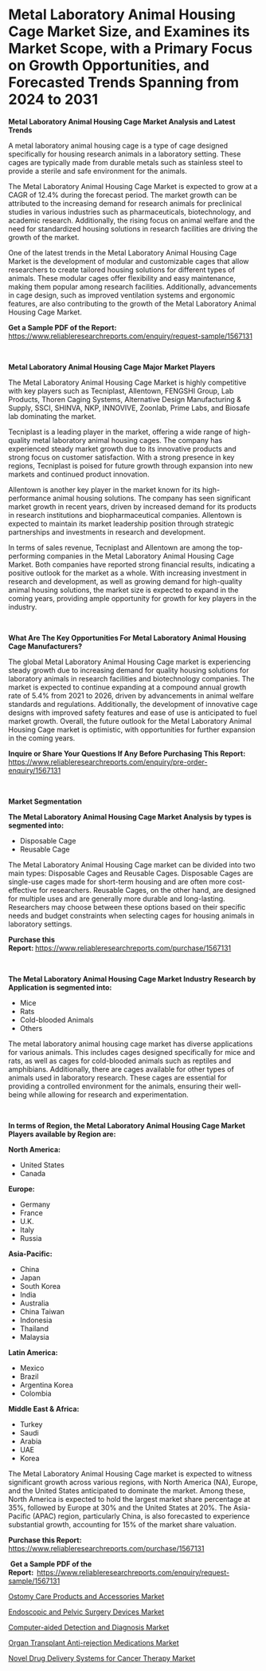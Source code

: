 <p><h1>Metal Laboratory Animal Housing Cage Market Size, and Examines its Market Scope, with a Primary Focus on Growth Opportunities, and Forecasted Trends Spanning from 2024 to 2031</h1></p><p><strong>Metal Laboratory Animal Housing Cage Market Analysis and Latest Trends</strong></p>
<p><p>A metal laboratory animal housing cage is a type of cage designed specifically for housing research animals in a laboratory setting. These cages are typically made from durable metals such as stainless steel to provide a sterile and safe environment for the animals.</p><p>The Metal Laboratory Animal Housing Cage Market is expected to grow at a CAGR of 12.4% during the forecast period. The market growth can be attributed to the increasing demand for research animals for preclinical studies in various industries such as pharmaceuticals, biotechnology, and academic research. Additionally, the rising focus on animal welfare and the need for standardized housing solutions in research facilities are driving the growth of the market.</p><p>One of the latest trends in the Metal Laboratory Animal Housing Cage Market is the development of modular and customizable cages that allow researchers to create tailored housing solutions for different types of animals. These modular cages offer flexibility and easy maintenance, making them popular among research facilities. Additionally, advancements in cage design, such as improved ventilation systems and ergonomic features, are also contributing to the growth of the Metal Laboratory Animal Housing Cage Market.</p></p>
<p><strong>Get a Sample PDF of the Report:&nbsp;</strong> <a href="https://www.reliableresearchreports.com/enquiry/request-sample/1567131">https://www.reliableresearchreports.com/enquiry/request-sample/1567131</a></p>
<p>&nbsp;</p>
<p><strong>Metal Laboratory Animal Housing Cage Major Market Players</strong></p>
<p><p>The Metal Laboratory Animal Housing Cage Market is highly competitive with key players such as Tecniplast, Allentown, FENGSHI Group, Lab Products, Thoren Caging Systems, Alternative Design Manufacturing & Supply, SSCI, SHINVA, NKP, INNOVIVE, Zoonlab, Prime Labs, and Biosafe lab dominating the market.</p><p>Tecniplast is a leading player in the market, offering a wide range of high-quality metal laboratory animal housing cages. The company has experienced steady market growth due to its innovative products and strong focus on customer satisfaction. With a strong presence in key regions, Tecniplast is poised for future growth through expansion into new markets and continued product innovation.</p><p>Allentown is another key player in the market known for its high-performance animal housing solutions. The company has seen significant market growth in recent years, driven by increased demand for its products in research institutions and biopharmaceutical companies. Allentown is expected to maintain its market leadership position through strategic partnerships and investments in research and development.</p><p>In terms of sales revenue, Tecniplast and Allentown are among the top-performing companies in the Metal Laboratory Animal Housing Cage Market. Both companies have reported strong financial results, indicating a positive outlook for the market as a whole. With increasing investment in research and development, as well as growing demand for high-quality animal housing solutions, the market size is expected to expand in the coming years, providing ample opportunity for growth for key players in the industry.</p></p>
<p>&nbsp;</p>
<p><strong>What Are The Key Opportunities For Metal Laboratory Animal Housing Cage Manufacturers?</strong></p>
<p><p>The global Metal Laboratory Animal Housing Cage market is experiencing steady growth due to increasing demand for quality housing solutions for laboratory animals in research facilities and biotechnology companies. The market is expected to continue expanding at a compound annual growth rate of 5.4% from 2021 to 2026, driven by advancements in animal welfare standards and regulations. Additionally, the development of innovative cage designs with improved safety features and ease of use is anticipated to fuel market growth. Overall, the future outlook for the Metal Laboratory Animal Housing Cage market is optimistic, with opportunities for further expansion in the coming years.</p></p>
<p><strong>Inquire or Share Your Questions If Any Before Purchasing This Report:</strong> <a href="https://www.reliableresearchreports.com/enquiry/pre-order-enquiry/1567131">https://www.reliableresearchreports.com/enquiry/pre-order-enquiry/1567131</a></p>
<p>&nbsp;</p>
<p><strong>Market Segmentation</strong></p>
<p><strong>The Metal Laboratory Animal Housing Cage Market Analysis by types is segmented into:</strong></p>
<p><ul><li>Disposable Cage</li><li>Reusable Cage</li></ul></p>
<p><p>The Metal Laboratory Animal Housing Cage market can be divided into two main types: Disposable Cages and Reusable Cages. Disposable Cages are single-use cages made for short-term housing and are often more cost-effective for researchers. Reusable Cages, on the other hand, are designed for multiple uses and are generally more durable and long-lasting. Researchers may choose between these options based on their specific needs and budget constraints when selecting cages for housing animals in laboratory settings.</p></p>
<p><strong>Purchase this Report:&nbsp;</strong><a href="https://www.reliableresearchreports.com/purchase/1567131">https://www.reliableresearchreports.com/purchase/1567131</a></p>
<p>&nbsp;</p>
<p><strong>The Metal Laboratory Animal Housing Cage Market Industry Research by Application is segmented into:</strong></p>
<p><ul><li>Mice</li><li>Rats</li><li>Cold-blooded Animals</li><li>Others</li></ul></p>
<p><p>The metal laboratory animal housing cage market has diverse applications for various animals. This includes cages designed specifically for mice and rats, as well as cages for cold-blooded animals such as reptiles and amphibians. Additionally, there are cages available for other types of animals used in laboratory research. These cages are essential for providing a controlled environment for the animals, ensuring their well-being while allowing for research and experimentation.</p></p>
<p>&nbsp;</p>
<p><strong>In terms of Region, the Metal Laboratory Animal Housing Cage Market Players available by Region are:</strong></p>
<p>
    <p> <strong> North America: </strong>
        <ul>
            <li>United States</li>
            <li>Canada</li>
        </ul>
        </p> 
    <p> <strong> Europe: </strong>
        <ul>
            <li>Germany</li>
            <li>France</li>
            <li>U.K.</li>
            <li>Italy</li>
            <li>Russia</li>
        </ul>
        </p> 
    <p> <strong> Asia-Pacific: </strong>
        <ul>
            <li>China</li>
            <li>Japan</li>
            <li>South Korea</li>
            <li>India</li>
            <li>Australia</li>
            <li>China Taiwan</li>
            <li>Indonesia</li>
            <li>Thailand</li>
            <li>Malaysia</li>
        </ul>
        </p> 
    <p> <strong> Latin America: </strong>
        <ul>
            <li>Mexico</li>
            <li>Brazil</li>
            <li>Argentina Korea</li>
            <li>Colombia</li>
        </ul>
        </p> 
    <p> <strong> Middle East & Africa: </strong>
        <ul>
            <li>Turkey</li>
            <li>Saudi</li>
            <li>Arabia</li>
            <li>UAE</li>
            <li>Korea</li>
        </ul>
    </p>
    </p>
<p><p>The Metal Laboratory Animal Housing Cage market is expected to witness significant growth across various regions, with North America (NA), Europe, and the United States anticipated to dominate the market. Among these, North America is expected to hold the largest market share percentage at 35%, followed by Europe at 30% and the United States at 20%. The Asia-Pacific (APAC) region, particularly China, is also forecasted to experience substantial growth, accounting for 15% of the market share valuation.</p></p>
<p><strong>Purchase this Report: </strong><a href="https://www.reliableresearchreports.com/purchase/1567131">https://www.reliableresearchreports.com/purchase/1567131</a></p>
<p>&nbsp;<strong>Get a Sample PDF of the Report:&nbsp;&nbsp;</strong><a href="https://www.reliableresearchreports.com/enquiry/request-sample/1567131">https://www.reliableresearchreports.com/enquiry/request-sample/1567131</a></p>
<p><strong></strong></p>
<p><p><a href="https://medium.com/@patriciaday39/ostomy-care-products-and-accessories-market-research-report-its-history-and-forecast-2024-to-2031-208ff0a21c22">Ostomy Care Products and Accessories Market</a></p><p><a href="https://medium.com/@vincentalvarez1980/endoscopic-and-pelvic-surgery-devices-market-research-report-its-history-and-forecast-2024-to-2031-a7d7106dfda8">Endoscopic and Pelvic Surgery Devices Market</a></p><p><a href="https://medium.com/@leliajewess/computer-aided-detection-and-diagnosis-market-outlook-industry-overview-and-forecast-2024-to-451475b51f31">Computer-aided Detection and Diagnosis Market</a></p><p><a href="https://medium.com/@leliajewess/organ-transplant-anti-rejection-medications-market-size-market-outlook-and-market-forecast-2024-79a9951002a9">Organ Transplant Anti-rejection Medications Market</a></p><p><a href="https://medium.com/@patriciaday39/analyzing-novel-drug-delivery-systems-for-cancer-therapy-market-global-industry-perspective-and-94186d2d56dd">Novel Drug Delivery Systems for Cancer Therapy Market</a></p></p>